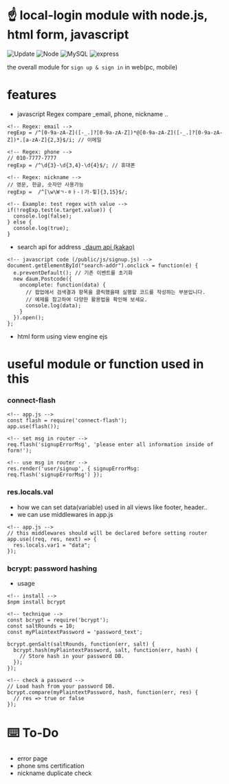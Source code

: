 # :point_up: local-login module with node.js, html form, javascript

![Update](https://img.shields.io/github/last-commit/hyeok0902e/Node_localLogin)
![Node](https://img.shields.io/badge/Node-v12.7.0-green)
![MySQL](https://img.shields.io/badge/MySQL-v8.0.17-red)
![express](https://img.shields.io/badge/express-v4.17.1-blue)

the overall module for `sign up & sign in` in web(pc, mobile)

# features

- javascript Regex compare _email, phone, nickname ..
```
<!-- Regex: email -->
regExp = /^[0-9a-zA-Z]([-_.]?[0-9a-zA-Z])*@[0-9a-zA-Z]([-_.]?[0-9a-zA-Z])*.[a-zA-Z]{2,3}$/i; // 이메일

<!-- Regex: phone -->
// 010-7777-7777
regExp = /^\d{3}-\d{3,4}-\d{4}$/; // 휴대폰

<!-- Regex: nickname -->
// 영문, 한글, 숫자만 사용가능
regExp =  /^[\w\Wㄱ-ㅎㅏ-ㅣ가-힣]{3,15}$/; 

<!-- Example: test regex with value -->
if(!regExp.test(e.target.value)) {
  console.log(false);
} else {
  console.log(true);
}
```
- search api for address _[daum api (kakao)](http://postcode.map.daum.net/guide)
```
<!-- javascript code (/public/js/signup.js) -->
document.getElementById("search-addr").onclick = function(e) {
  e.preventDefault(); // 기존 이벤트를 초기화
  new daum.Postcode({
    oncomplete: function(data) {
      // 팝업에서 검색결과 항목을 클릭했을때 실행할 코드를 작성하는 부분입니다.
      // 예제를 참고하여 다양한 활용법을 확인해 보세요.
      console.log(data);
    }
  }).open();
};
```
- html form using view engine ejs

# useful module or function used in this

### connect-flash
```
<!-- app.js -->
const flash = require('connect-flash');
app.use(flash());

<!-- set msg in router -->
req.flash('signupErrorMsg', 'please enter all information inside of form!');

<!-- use msg in router -->
res.render('user/signup', { signupErrorMsg: req.flash('signupErrorMsg') });

```

### res.locals.val
- how we can set data(variable) used in all views like footer, header..
- we can use middlewares in app.js
```
<!-- app.js -->
// this middlewares should will be declared before setting router
app.use((req, res, next) => {
  res.locals.var1 = "data";
});
```

### bcrypt: password hashing
- usage
```
<!-- install -->
$npm install bcrypt

<!-- technique -->
const bcrypt = require('bcrypt');
const saltRounds = 10;
const myPlaintextPassword = 'password_text';

bcrypt.genSalt(saltRounds, function(err, salt) {
  bcrypt.hash(myPlaintextPassword, salt, function(err, hash) {
    // Store hash in your password DB.
  });
});

<!-- check a password -->
// Load hash from your password DB.
bcrypt.compare(myPlaintextPassword, hash, function(err, res) {
  // res => true or false
});
```



# :keyboard: To-Do
### 
- error page
- phone sms certification
- nickname duplicate check